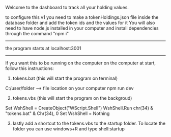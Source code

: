 Welcome to the dashboard to track all your holding values.

to configure this v1 you need to make a tokenHoldings.json file inside the database folder and add the token ids and the values for it
You will also need to have node.js installed in your computer and install dependencies through the command "npm i" 

--------------------------------

the program starts at localhost:3001

--------------------------------


If you want this to be running on the computer on the computer at start, follow this instructions:


1) tokens.bat (this will start the program on terminal)

C:/user/folder  --> file location on your computer
npm run dev


2) tokens.vbs (this will start the program on the backgroud)

Set WshShell = CreateObject("WScript.Shell")
WshShell.Run chr(34) & "tokens.bat" & Chr(34), 0
Set WshShell = Nothing 


3) lastly add a shortcut to the tokens.vbs to the startup folder.
To locate the folder you can use windows+R and type shell:startup
